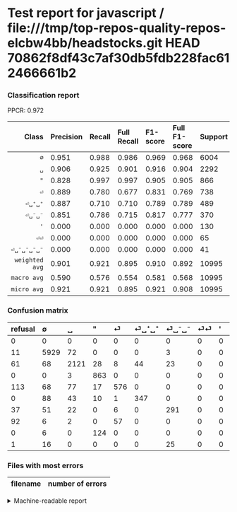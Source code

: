 # Test report for javascript / file:///tmp/top-repos-quality-repos-elcbw4bb/headstocks.git HEAD 70862f8df43c7af30db5fdb228fac612466661b2

### Classification report

PPCR: 0.972

| Class | Precision | Recall | Full Recall | F1-score | Full F1-score | Support | Full Support | PPCR |
|------:|:----------|:-------|:------------|:---------|:---------|:--------|:-------------|:-----|
| `∅` | 0.951| 0.988| 0.986| 0.969| 0.968| 6004| 6015| 0.998 |
| `␣` | 0.906| 0.925| 0.901| 0.916| 0.904| 2292| 2353| 0.974 |
| `"` | 0.828| 0.997| 0.997| 0.905| 0.905| 866| 866| 1.000 |
| `⏎` | 0.889| 0.780| 0.677| 0.831| 0.769| 738| 851| 0.867 |
| `⏎␣⁺␣⁺` | 0.887| 0.710| 0.710| 0.789| 0.789| 489| 489| 1.000 |
| `⏎␣⁻␣⁻` | 0.851| 0.786| 0.715| 0.817| 0.777| 370| 407| 0.909 |
| `'` | 0.000| 0.000| 0.000| 0.000| 0.000| 130| 130| 1.000 |
| `⏎⏎` | 0.000| 0.000| 0.000| 0.000| 0.000| 65| 157| 0.414 |
| `⏎␣⁻␣⁻␣⁻␣⁻` | 0.000| 0.000| 0.000| 0.000| 0.000| 41| 42| 0.976 |
| `weighted avg` | 0.901| 0.921| 0.895| 0.910| 0.892| 10995| 11310| 0.972 |
| `macro avg` | 0.590| 0.576| 0.554| 0.581| 0.568| 10995| 11310| 0.972 |
| `micro avg` | 0.921| 0.921| 0.895| 0.921| 0.908| 10995| 11310| 0.972 |

### Confusion matrix

|refusal|  ∅| ␣| "| ⏎| ⏎␣⁺␣⁺| ⏎␣⁻␣⁻| ⏎⏎| '| ⏎␣⁻␣⁻␣⁻␣⁻| 
|:---|:---|:---|:---|:---|:---|:---|:---|:---|:---|
|0 |0 |0 |0 |0 |0 |0 |0 |0 |0 |
|11 |5929 |72 |0 |0 |0 |3 |0 |0 |0 |
|61 |68 |2121 |28 |8 |44 |23 |0 |0 |0 |
|0 |0 |3 |863 |0 |0 |0 |0 |0 |0 |
|113 |68 |77 |17 |576 |0 |0 |0 |0 |0 |
|0 |88 |43 |10 |1 |347 |0 |0 |0 |0 |
|37 |51 |22 |0 |6 |0 |291 |0 |0 |0 |
|92 |6 |2 |0 |57 |0 |0 |0 |0 |0 |
|0 |6 |0 |124 |0 |0 |0 |0 |0 |0 |
|1 |16 |0 |0 |0 |0 |25 |0 |0 |0 |

### Files with most errors

| filename | number of errors|
|:----:|:-----|

<details>
    <summary>Machine-readable report</summary>
```json
{
  "cl_report": {"\"": {"f1-score": 0.9046121593291405, "precision": 0.8282149712092131, "recall": 0.9965357967667436, "support": 866}, "\u0027": {"f1-score": 0.0, "precision": 0.0, "recall": 0.0, "support": 130}, "macro avg": {"f1-score": 0.5807493049741242, "precision": 0.5903599238341567, "recall": 0.5762247264458407, "support": 10995}, "micro avg": {"f1-score": 0.9210550250113688, "precision": 0.9210550250113688, "recall": 0.9210550250113688, "support": 10995}, "weighted avg": {"f1-score": 0.9097249835328394, "precision": 0.9014650538448683, "recall": 0.9210550250113688, "support": 10995}, "\u2205": {"f1-score": 0.9691075514874141, "precision": 0.951379974326059, "recall": 0.987508327781479, "support": 6004}, "\u23ce": {"f1-score": 0.8311688311688312, "precision": 0.8888888888888888, "recall": 0.7804878048780488, "support": 738}, "\u23ce\u23ce": {"f1-score": 0.0, "precision": 0.0, "recall": 0.0, "support": 65}, "\u23ce\u2423\u207a\u2423\u207a": {"f1-score": 0.7886363636363637, "precision": 0.887468030690537, "recall": 0.7096114519427403, "support": 489}, "\u23ce\u2423\u207b\u2423\u207b": {"f1-score": 0.8174157303370786, "precision": 0.8508771929824561, "recall": 0.7864864864864864, "support": 370}, "\u23ce\u2423\u207b\u2423\u207b\u2423\u207b\u2423\u207b": {"f1-score": 0.0, "precision": 0.0, "recall": 0.0, "support": 41}, "\u2423": {"f1-score": 0.9158031088082902, "precision": 0.9064102564102564, "recall": 0.925392670157068, "support": 2292}},
  "cl_report_full": {"\"": {"f1-score": 0.9046121593291405, "precision": 0.8282149712092131, "recall": 0.9965357967667436, "support": 866}, "\u0027": {"f1-score": 0.0, "precision": 0.0, "recall": 0.0, "support": 130}, "macro avg": {"f1-score": 0.5678814951733554, "precision": 0.5903599238341567, "recall": 0.553898955898103, "support": 11310}, "micro avg": {"f1-score": 0.908047522976911, "precision": 0.9210550250113688, "recall": 0.8954022988505748, "support": 11310}, "weighted avg": {"f1-score": 0.8921411675371069, "precision": 0.8938365493340172, "recall": 0.8954022988505748, "support": 11310}, "\u2205": {"f1-score": 0.968237119294521, "precision": 0.951379974326059, "recall": 0.9857024106400665, "support": 6015}, "\u23ce": {"f1-score": 0.7685123415610406, "precision": 0.8888888888888888, "recall": 0.6768507638072856, "support": 851}, "\u23ce\u23ce": {"f1-score": 0.0, "precision": 0.0, "recall": 0.0, "support": 157}, "\u23ce\u2423\u207a\u2423\u207a": {"f1-score": 0.7886363636363637, "precision": 0.887468030690537, "recall": 0.7096114519427403, "support": 489}, "\u23ce\u2423\u207b\u2423\u207b": {"f1-score": 0.7770360480640854, "precision": 0.8508771929824561, "recall": 0.714987714987715, "support": 407}, "\u23ce\u2423\u207b\u2423\u207b\u2423\u207b\u2423\u207b": {"f1-score": 0.0, "precision": 0.0, "recall": 0.0, "support": 42}, "\u2423": {"f1-score": 0.9038994246750479, "precision": 0.9064102564102564, "recall": 0.9014024649383765, "support": 2353}},
  "ppcr": 0.9721485411140584
}
```
</details>
